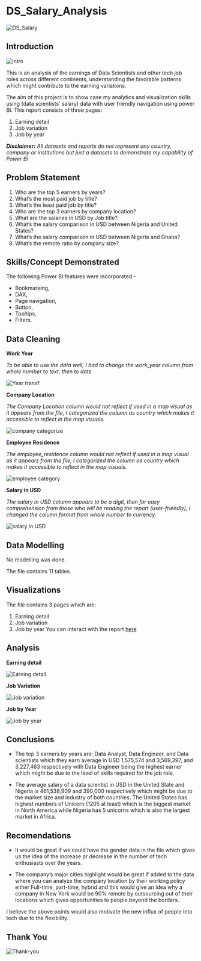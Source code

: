 # DS_Salary_Analysis

![DS_Salary](https://github.com/AbdulAfeez001/DS_Salary_Analysis/assets/97398702/7d1ac8cb-d5c2-4065-9730-5b6ef9b56687)


## Introduction

![intro](https://github.com/AbdulAfeez001/DS_Salary_Analysis/assets/97398702/f84c449b-62ed-407b-b775-bbc8b9e265f5)
 
This is an analysis of the earnings of Data Scientists and other tech job roles across different continents, understanding the favorable patterns which might contribute to the earning variations.

The aim of this project is to show case my analytics and visualization skills using (data scientists’ salary) data with user friendly navigation using power Bi. 
This report consists of three pages:

1.	Earning detail
2.	Job variation
3.	Job by year 

**_Disclaimer:_** _All datasets and reports do not represent any country, company or institutions but just a datasets to demonstrate my capability of Power BI_  

## Problem Statement

1.	Who are the top 5 earners by years?
2.	What’s the most paid job by title?
3.	What’s the least paid job by title?
4.	Who are the top 3 earners by company location?
5.	What are the salaries in USD by Job title?
6.	What’s the salary comparison in USD between Nigeria and United States?
7.	What’s the salary comparison in USD between Nigeria and Ghana?
8.	What’s the remote ratio by company size? 

## Skills/Concept Demonstrated 

The following Power BI features were incorporated – 
- Bookmarking,
- DAX,
- Page navigation, 
- Button, 
- Tooltips, 
- Filters.

## Data Cleaning 

 **Work Year** 
 
_To be able to use the data well, I had to change the work_year column from whole number to text, then to date_

![Year transf](https://github.com/AbdulAfeez001/DS_Salary_Analysis/assets/97398702/c7284bbb-c840-4ea9-bff6-5a3732d2fa17)


**Company Location**  

_The Company Location column would not reflect if used in a map visual as it appears from the file, I categorized the column as country which makes it accessible to reflect in the map visuals._

![company categorize](https://github.com/AbdulAfeez001/DS_Salary_Analysis/assets/97398702/4d26901d-91dd-4948-ab38-c642a0c240bc)


**Employee Residence**

_The employee_residence column would not reflect if used in a map visual as it appears from the file, I categorized the column as country which makes it accessible to reflect in the map visuals._


![employee category](https://github.com/AbdulAfeez001/DS_Salary_Analysis/assets/97398702/73552a9e-b45d-4853-beff-0859e44cabca)


**Salary in USD**

_The salary in USD column appears to be a digit, then for easy comprehension from those who will be reading the report (user-friendly), I changed the column format from whole number to currency._ 


![salary in USD](https://github.com/AbdulAfeez001/DS_Salary_Analysis/assets/97398702/5a796ca5-7d97-4dc5-beee-d7904b1cae77)


## Data Modelling

No modelling was done. 

The file contains 11 tables.

## Visualizations

The file contains 3 pages which are:
1.	Earning detail
2.	Job variation
3.	Job by year 
You can interact with the report [here](https://app.powerbi.com/groups/me/reports/3607421f-0bb0-4ed6-82d4-62b305aefa6b/ReportSection?experience=power-bi)

## Analysis 

**Earning detail**

![Earning detail](https://github.com/AbdulAfeez001/DS_Salary_Analysis/assets/97398702/c1f892c1-281c-40d8-94cc-3bfba781d02e)

**Job Variation** 

![Job variation](https://github.com/AbdulAfeez001/DS_Salary_Analysis/assets/97398702/45f9d7d3-d349-4b71-b7ed-2adcd0a3c7b6)

**Job by Year**

![Job by year](https://github.com/AbdulAfeez001/DS_Salary_Analysis/assets/97398702/31b873d1-0cdf-4b37-8ef9-da9b4096c6b0)


## Conclusions 

- The top 3 earners by years are: Data Analyst, Data Engineer, and Data scientists which they earn average in USD 1,575,574 and 3,569,397, and 3,227,463 respectively with Data Engineer being the highest earner which might be due to the level of skills required for the job role. 

- The average salary of a data scientist in USD in the United State and Nigeria is 461,538,909 and 390,000 respectively which might be due to the market size and industry of both countries. The United States has highest numbers of Unicorn (1205 at least) which is the biggest market in North America while Nigeria has 5 unicorns which is also the largest market in Africa. 

## Recomendations 

- It would be great if we could have the gender data in the file which gives us the idea of the increase pr decrease in the number of tech enthusiasts over the years.

- The company’s major cities highlight would be great if added to the data where you can analyze the company location by their working policy either Full-time, part-time, hybrid and this would give an idea why a company in New York would be 90% remote by outsourcing out of their locations which gives opportunities to people beyond the borders. 

I believe the above points would also motivate the new influx of people into tech due to the flexibility. 


## Thank You 

![Thank-you](https://github.com/AbdulAfeez001/DS_Salary_Analysis/assets/97398702/857bee6e-8d2d-4748-b96e-5109b58950d5)



